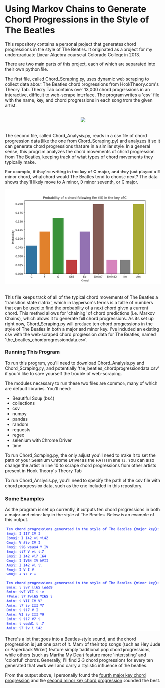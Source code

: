 # Using Markov Chains to Generate Chord Progressions in the Style of The Beatles

This repository contains a personal project that generates chord progressions in the style of The Beatles. It originated as a project for my undergraduate Linear Algebra course at Colorado College in 2013. 

There are two main parts of this project, each of which are separated into their own python file. 

The first file, called Chord_Scraping.py, uses dynamic web scraping to collect data about The Beatles chord progressions from HookTheory.com's Theory Tab. Theory Tab contains over 13,000 chord progressions in an interactive, difficult to web-scrape interface. The program writes a 'csv' file with the name, key, and chord progressions in each song from the given artist.   
<br>

<center><img src="https://www.hooktheory.com/images/controllers/press/TT-1.jpg"></center>
<br>


The second file, called Chord_Analysis.py, reads in a csv file of chord progression data (like the one from Chord_Scraping.py) and analyzes it so it can generate chord progressions that are in a similar style. In a general sense, this program analyzes the chord movements of chord progression from The Beatles, keeping track of what types of chord movements they typically make. 

For example, if they're writing in the key of C major, and they just played a E minor chord, what chord would The Beatles tend to choose next? The data shows they'll likely move to A minor, D minor seventh, or G major. 
<p align="center">
  <img src='https://raw.githubusercontent.com/connorobrien/BeatlesStyleChordProgressions/main/Em_in_C_probabilities.png' width="700">
</p>
<br>
This file keeps track of all of the typical chord movements of The Beatles a 'transition state matrix', which in layperson's terms is a table of numbers that can be used to find the probability of a next chord given a current chord. This method allows for 'chaining' of chord predictions (i.e. Markov Chains), which allows it to generate full chord progressions. As its set up right now, Chord_Scraping.py will produce ten chord progressions in the style of The Beatles in both a major and minor key. I've included an existing csv with the web-scraped chord progression data for The Beatles, named 'the_beatles_chordprogressiondata.csv'.   

<h3>Running This Program</h3>

To run this program, you'll need to download Chord_Analysis.py and Chord_Scraping.py, and potentially 'the_beatles_chordprogressiondata.csv' if you'd like to save yourself the trouble of web-scraping.

The modules necessary to run these two files are common, many of which are default libraries. You'll need:

<ul>
<li>Beautiful Soup (bs4)</li>
<li>collections</li>
<li>csv</li>
<li>numpy</li>
<li>pandas</li>
<li>random</li>
<li>requests</li>
<li>regex</li>
<li>selenium with Chrome Driver</li>
<li>time</li>
</ul>

To run Chord_Scraping.py, the only adjust you'll need to make it to set the path of your Selenium Chrome Driver as the PATH in line 12. You can also change the artist in line 10 to scrape chord progressions from other artists present in Hook Theory's Theory Tab. 

To run Chord_Analysis.py, you'll need to specify the path of the csv file with chord progression data, such as the one included in this repository. 

<h3>Some Examples</h3>

As the program is set up currently, it outputs ten chord progressions in both a major and minor key in the style of The Beatles. Below is an example of this output.

<p align="center">
  <img src='https://raw.githubusercontent.com/connorobrien/BeatlesStyleChordProgressions/main/Output_Example.png' width="500">
</p>

There's a lot that goes into a Beatles-style sound, and the chord progression is just one part of it. Many of their top songs (such as Hey Jude or Paperback Writer) feature simply traditional pop chord progressions, while others (such as Martha My Dear) feature more 'interesting' and 'colorful' chords. Generally, I'll find 2-3 chord progressions for every ten generated that work well and carry a stylistic influence of the beatles.

From the output above, I personally found the [fourth major key chord progression](https://soundcloud.com/user-756588720/major-progression-example/s-RxjecUasBww) and the [second minor key chord progression](https://soundcloud.com/user-756588720/minor-progression-example/s-p06NPTGOxi5) sounded the best. 

